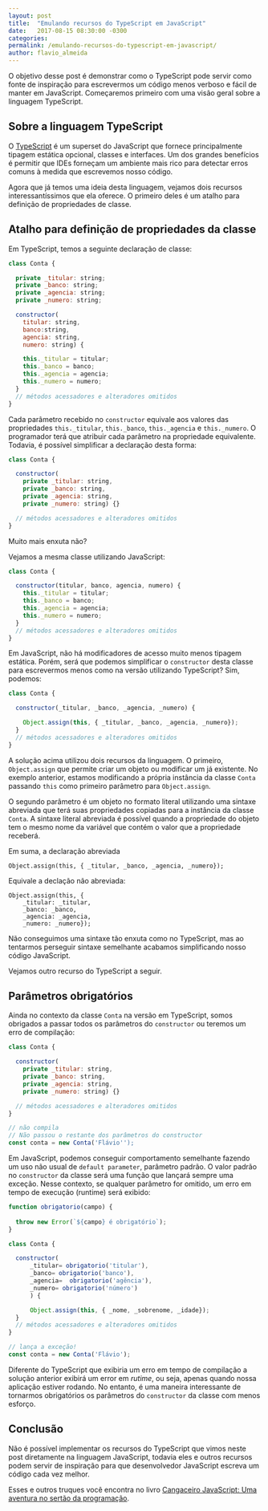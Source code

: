 ```yaml
---
layout: post
title:  "Emulando recursos do TypeScript em JavaScript"
date:   2017-08-15 08:30:00 -0300
categories:
permalink: /emulando-recursos-do-typescript-em-javascript/
author: flavio_almeida
---
```


O objetivo desse post é demonstrar como o TypeScript pode servir como fonte de inspiração para escrevermos um código menos verboso e fácil de manter em JavaScript. Começaremos primeiro com uma visão geral sobre a linguagem TypeScript.

## Sobre a linguagem TypeScript

O <a href="https://www.typescriptlang.org/" target="_blank">TypeScript</a> é um superset do JavaScript que fornece principalmente tipagem estática opcional, classes e interfaces. Um dos grandes benefícios é permitir que IDEs forneçam um ambiente mais rico para detectar erros comuns à medida que escrevemos nosso código.

Agora que já temos uma ideia desta linguagem, vejamos dois recursos interessantíssimos que ela oferece. O primeiro deles é um atalho para definição de propriedades de classe.

## Atalho para definição de propriedades da classe

Em TypeScript, temos a seguinte declaração de classe:

```javascript
class Conta {

  private _titular: string;
  private _banco: string;
  private _agencia: string;
  private _numero: string;

  constructor(
    titular: string, 
    banco:string, 
    agencia: string, 
    numero: string) {

    this._titular = titular;
    this._banco = banco;
    this._agencia = agencia;
    this._numero = numero;
  }
  // métodos acessadores e alteradores omitidos
}
```
Cada parâmetro recebido no `constructor` equivale aos valores das propriedades `this._titular`, `this._banco`, `this._agencia` e `this._numero`. O programador terá que atribuir cada parâmetro na propriedade equivalente. Todavia, é possível simplificar a declaração desta forma:

```javascript
class Conta {

  constructor(
    private _titular: string, 
    private _banco: string, 
    private _agencia: string,
    private _numero: string) {}

  // métodos acessadores e alteradores omitidos
}
```
Muito mais enxuta não? 

Vejamos a mesma classe utilizando JavaScript:

```javascript
class Conta {

  constructor(titular, banco, agencia, numero) {
    this._titular = titular;
    this._banco = banco;
    this._agencia = agencia;
    this._numero = numero;
  }
  // métodos acessadores e alteradores omitidos  
}
```
Em JavaScript, não há modificadores de acesso muito menos tipagem estática. Porém, será que podemos simplificar o `constructor` desta classe para escrevermos menos como na versão utilizando TypeScript? Sim, podemos:


```javascript
class Conta {

  constructor(_titular, _banco, _agencia, _numero) {

    Object.assign(this, { _titular, _banco, _agencia, _numero});
  }
  // métodos acessadores e alteradores omitidos  
}
```
A solução acima utilizou dois recursos da linguagem. O primeiro, `Object.assign` que permite criar um objeto ou modificar um já existente. No exemplo anterior, estamos modificando a própria instância da classe `Conta` passando `this` como primeiro parâmetro para `Object.assign`. 

O segundo parâmetro é um objeto no formato literal utilizando uma sintaxe abreviada que terá suas propriedades copiadas para a instância da classe `Conta`. A sintaxe literal abreviada é possível quando a propriedade do objeto tem o mesmo nome da variável que contém o valor que a propriedade receberá. 

Em suma, a declaração abreviada 

```
Object.assign(this, { _titular, _banco, _agencia, _numero});
```

Equivale a declação não abreviada:

```
Object.assign(this, { 
    _titular: _titular, 
    _banco: _banco, 
    _agencia: _agencia,
    _numero: _numero});
```

Não conseguimos uma sintaxe tão enxuta como no TypeScript, mas ao tentarmos perseguir sintaxe semelhante acabamos simplificando nosso código JavaScript.

Vejamos outro recurso do TypeScript a seguir.

## Parâmetros obrigatórios

Ainda no contexto da classe `Conta` na versão em TypeScript, somos obrigados a passar todos os parâmetros do `constructor` ou teremos um erro de compilação:

```javascript
class Conta {

  constructor(
    private _titular: string, 
    private _banco: string, 
    private _agencia: string,
    private _numero: string) {}

  // métodos acessadores e alteradores omitidos  
}

// não compila
// Não passou o restante dos parâmetros do constructor
const conta = new Conta('Flávio'');  
```

Em JavaScript, podemos conseguir comportamento semelhante fazendo um uso não usual de `default parameter`, parâmetro padrão. O valor padrão no `constructor` da classe será uma função que lançará sempre uma exceção. Nesse contexto, se qualquer parâmetro for omitido, um erro em tempo de execução (runtime) será exibido:

```javascript
function obrigatorio(campo) {
  
  throw new Error(`${campo} é obrigatório`);
}

class Conta {

  constructor(
      _titular= obrigatorio('titular'), 
      _banco= obrigatorio('banco'), 
      _agencia=  obrigatorio('agência'),
      _numero= obrigatorio('número')
      ) {

      Object.assign(this, { _nome, _sobrenome, _idade});
  }
  // métodos acessadores e alteradores omitidos
}

// lança a exceção!
const conta = new Conta('Flávio');
```

Diferente do TypeScript que exibiria um erro em tempo de compilação a solução anterior exibirá um error em *rutime*, ou seja, apenas quando nossa aplicação estiver rodando. No entanto, é uma maneira interessante de tornarmos obrigatórios os parâmetros do `constructor` da classe com menos esforço.

## Conclusão

Não é possível implementar os recursos do TypeScript que vimos neste post diretamente na linguagem JavaScript, todavia eles e outros recursos podem servir de inspiração para que desenvolvedor JavaScript escreva um código cada vez melhor.

Esses e outros truques você encontra no livro <a href="https://www.casadocodigo.com.br/products/livro-cangaceiro-javascript">Cangaceiro JavaScript: Uma aventura no sertão da programação</a>.
